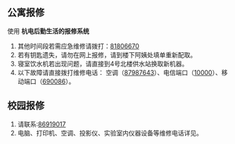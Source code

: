 ## 公寓报修

使用 __杭电后勤生活的报修系统__
1. 其他时间段若需应急维修请拨打：[81806670](tel:81806670)
2. 若有钥匙遗失，请勿在网上报修，请到楼下阿姨处填单重新配取。
3. 寝室饮水机若出现问题，请直接到4号北楼供水站换取新机器。
4. 以下故障请直接拨打维修电话：
空调（[87987643](tel:87987643)）、电信端口（[10000](tel:10000)）、移动端口（[690086](tel:690086)）。

## 校园报修
1. 请联系:[86919017](tel:86919017)
2. 电脑、打印机、空调、投影仪、实验室内仪器设备等维修电话详见。